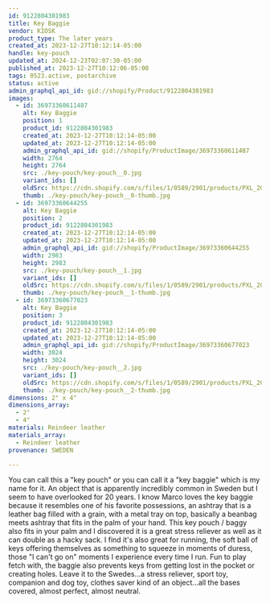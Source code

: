 ```yaml
---
id: 9122804301983
title: Key Baggie
vendor: KIOSK
product_type: The later years
created_at: 2023-12-27T10:12:14-05:00
handle: key-pouch
updated_at: 2024-12-23T02:07:30-05:00
published_at: 2023-12-27T10:12:06-05:00
tags: 0523.active, postarchive
status: active
admin_graphql_api_id: gid://shopify/Product/9122804301983
images:
  - id: 36973360611487
    alt: Key Baggie
    position: 1
    product_id: 9122804301983
    created_at: 2023-12-27T10:12:14-05:00
    updated_at: 2023-12-27T10:12:14-05:00
    admin_graphql_api_id: gid://shopify/ProductImage/36973360611487
    width: 2764
    height: 2764
    src: ./key-pouch/key-pouch__0.jpg
    variant_ids: []
    oldSrc: https://cdn.shopify.com/s/files/1/0589/2901/products/PXL_20211110_105447384.jpg?v=1703689934
    thumb: ./key-pouch/key-pouch__0-thumb.jpg
  - id: 36973360644255
    alt: Key Baggie
    position: 2
    product_id: 9122804301983
    created_at: 2023-12-27T10:12:14-05:00
    updated_at: 2023-12-27T10:12:14-05:00
    admin_graphql_api_id: gid://shopify/ProductImage/36973360644255
    width: 2983
    height: 2983
    src: ./key-pouch/key-pouch__1.jpg
    variant_ids: []
    oldSrc: https://cdn.shopify.com/s/files/1/0589/2901/products/PXL_20211110_105404308.jpg?v=1703689934
    thumb: ./key-pouch/key-pouch__1-thumb.jpg
  - id: 36973360677023
    alt: Key Baggie
    position: 3
    product_id: 9122804301983
    created_at: 2023-12-27T10:12:14-05:00
    updated_at: 2023-12-27T10:12:14-05:00
    admin_graphql_api_id: gid://shopify/ProductImage/36973360677023
    width: 3024
    height: 3024
    src: ./key-pouch/key-pouch__2.jpg
    variant_ids: []
    oldSrc: https://cdn.shopify.com/s/files/1/0589/2901/products/PXL_20211110_105318776.jpg?v=1703689934
    thumb: ./key-pouch/key-pouch__2-thumb.jpg
dimensions: 2" x 4"
dimensions_array:
  - 2"
  - 4"
materials: Reindeer leather
materials_array:
  - Reindeer leather
provenance: SWEDEN

---
```


You can call this a "key pouch" or you can call it a "key baggie" which is my name for it. An object that is apparently incredibly common in Sweden but I seem to have overlooked for 20 years. I know Marco loves the key baggie because it resembles one of his favorite possessions, an ashtray that is a leather bag filled with a grain, with a metal tray on top, basically a beanbag meets ashtray that fits in the palm of your hand. This key pouch / baggy also fits in your palm and I discovered it is a great stress reliever as well as it can double as a hacky sack. I find it's also great for running, the soft ball of keys offering themselves as something to squeeze in moments of duress, those "I can't go on" moments I experience every time I run. Fun to play fetch with, the baggie also prevents keys from getting lost in the pocket or creating holes. Leave it to the Swedes...a stress reliever, sport toy, companion and dog toy, clothes saver kind of an object...all the bases covered, almost perfect, almost neutral.